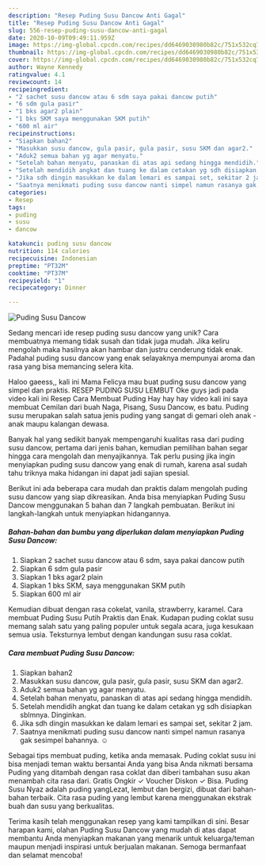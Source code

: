 ```yaml
---
description: "Resep Puding Susu Dancow Anti Gagal"
title: "Resep Puding Susu Dancow Anti Gagal"
slug: 556-resep-puding-susu-dancow-anti-gagal
date: 2020-10-09T09:49:11.959Z
image: https://img-global.cpcdn.com/recipes/dd6469030980b82c/751x532cq70/puding-susu-dancow-foto-resep-utama.jpg
thumbnail: https://img-global.cpcdn.com/recipes/dd6469030980b82c/751x532cq70/puding-susu-dancow-foto-resep-utama.jpg
cover: https://img-global.cpcdn.com/recipes/dd6469030980b82c/751x532cq70/puding-susu-dancow-foto-resep-utama.jpg
author: Wayne Kennedy
ratingvalue: 4.1
reviewcount: 14
recipeingredient:
- "2 sachet susu dancow atau 6 sdm saya pakai dancow putih"
- "6 sdm gula pasir"
- "1 bks agar2 plain"
- "1 bks SKM saya menggunakan SKM putih"
- "600 ml air"
recipeinstructions:
- "Siapkan bahan2"
- "Masukkan susu dancow, gula pasir, gula pasir, susu SKM dan agar2."
- "Aduk2 semua bahan yg agar menyatu."
- "Setelah bahan menyatu, panaskan di atas api sedang hingga mendidih."
- "Setelah mendidih angkat dan tuang ke dalam cetakan yg sdh disiapkan sblmnya. Dinginkan."
- "Jika sdh dingin masukkan ke dalam lemari es sampai set, sekitar 2 jam."
- "Saatnya menikmati puding susu dancow nanti simpel namun rasanya gak sesimpel bahannya. ☺"
categories:
- Resep
tags:
- puding
- susu
- dancow

katakunci: puding susu dancow 
nutrition: 114 calories
recipecuisine: Indonesian
preptime: "PT32M"
cooktime: "PT37M"
recipeyield: "1"
recipecategory: Dinner

---
```



![Puding Susu Dancow](https://img-global.cpcdn.com/recipes/dd6469030980b82c/751x532cq70/puding-susu-dancow-foto-resep-utama.jpg)

Sedang mencari ide resep puding susu dancow yang unik? Cara membuatnya memang tidak susah dan tidak juga mudah. Jika keliru mengolah maka hasilnya akan hambar dan justru cenderung tidak enak. Padahal puding susu dancow yang enak selayaknya mempunyai aroma dan rasa yang bisa memancing selera kita.

Haloo gaeess,, kali ini Mama Felicya mau buat puding susu dancow yang simpel dan praktis. RESEP PUDING SUSU LEMBUT Oke guys jadi pada video kali ini Resep Cara Membuat Puding Hay hay hay video kali ini saya membuat Cemilan dari buah Naga, Pisang, Susu Dancow, es batu. Puding susu merupakan salah satua jenis puding yang sangat di gemari oleh anak - anak maupu kalangan dewasa.

Banyak hal yang sedikit banyak mempengaruhi kualitas rasa dari puding susu dancow, pertama dari jenis bahan, kemudian pemilihan bahan segar hingga cara mengolah dan menyajikannya. Tak perlu pusing jika ingin menyiapkan puding susu dancow yang enak di rumah, karena asal sudah tahu triknya maka hidangan ini dapat jadi sajian spesial.


Berikut ini ada beberapa cara mudah dan praktis dalam mengolah puding susu dancow yang siap dikreasikan. Anda bisa menyiapkan Puding Susu Dancow menggunakan 5 bahan dan 7 langkah pembuatan. Berikut ini langkah-langkah untuk menyiapkan hidangannya.

<!--inarticleads1-->

##### Bahan-bahan dan bumbu yang diperlukan dalam menyiapkan Puding Susu Dancow:

1. Siapkan 2 sachet susu dancow atau 6 sdm, saya pakai dancow putih
1. Siapkan 6 sdm gula pasir
1. Siapkan 1 bks agar2 plain
1. Siapkan 1 bks SKM, saya menggunakan SKM putih
1. Siapkan 600 ml air


Kemudian dibuat dengan rasa cokelat, vanila, strawberry, karamel. Cara membuat Puding Susu Putih Praktis dan Enak. Kudapan puding coklat susu memang salah satu yang paling populer untuk segala acara, juga kesukaan semua usia. Teksturnya lembut dengan kandungan susu rasa coklat. 

<!--inarticleads2-->

##### Cara membuat Puding Susu Dancow:

1. Siapkan bahan2
1. Masukkan susu dancow, gula pasir, gula pasir, susu SKM dan agar2.
1. Aduk2 semua bahan yg agar menyatu.
1. Setelah bahan menyatu, panaskan di atas api sedang hingga mendidih.
1. Setelah mendidih angkat dan tuang ke dalam cetakan yg sdh disiapkan sblmnya. Dinginkan.
1. Jika sdh dingin masukkan ke dalam lemari es sampai set, sekitar 2 jam.
1. Saatnya menikmati puding susu dancow nanti simpel namun rasanya gak sesimpel bahannya. ☺


Sebagai tips membuat puding, ketika anda memasak. Puding coklat susu ini bisa menjadi teman waktu bersantai Anda yang bisa Anda nikmati bersama Puding yang ditambah dengan rasa coklat dan diberi tambahan susu akan menambah cita rasa dari. Gratis Ongkir ✓ Voucher Diskon ✓ Bisa. Puding Susu Nyaz adalah puding yangLezat, lembut dan bergizi, dibuat dari bahan-bahan terbaik. Cita rasa puding yang lembut karena menggunakan ekstrak buah dan susu yang berkualitas. 

Terima kasih telah menggunakan resep yang kami tampilkan di sini. Besar harapan kami, olahan Puding Susu Dancow yang mudah di atas dapat membantu Anda menyiapkan makanan yang menarik untuk keluarga/teman maupun menjadi inspirasi untuk berjualan makanan. Semoga bermanfaat dan selamat mencoba!
